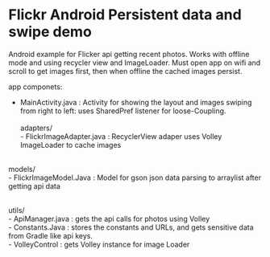 # Flickr Android Persistent data and swipe demo
Android example for Flicker api getting recent photos. Works with offline mode and using recycler view and ImageLoader.
Must open app on wifi and scroll to get images first, then when offline the cached images persist.

 app componets:<br />
  - MainActivity.java : Activity for showing the layout and images swiping from right to left: uses SharedPref listener for loose-Coupling.<br /><br />
   adapters/<br />
        -  FlickrImageAdapter.java : RecyclerView adaper uses Volley ImageLoader to cache images<br /><br />
  
   models/<br />
        -  FlickrImageModel.Java : Model for gson json data parsing to arraylist after getting api data<br /><br />

   utils/<br />
        - ApiManager.java : gets the api calls for photos using Volley<br />
        - Constants.Java : stores the constants and URLs, and gets sensitive data from Gradle like api keys.<br />
        - VolleyControl : gets Volley instance for image Loader <br />
        